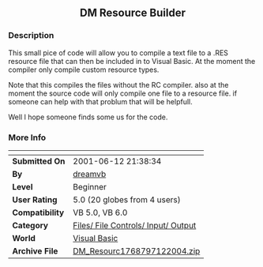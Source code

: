 ﻿<div align="center">

## DM Resource Builder


</div>

### Description

This small pice of code will allow you to compile a text file to a .RES resource file that can then be included in to Visual Basic. At the moment the compiler only compile custom resource types.

Note that this compiles the files without the RC compiler. also at the moment the source code will only compile one file to a resource file. if someone can help with that problum that will be helpfull.

Well I hope someone finds some us for the code.
 
### More Info
 


<span>             |<span>
---                |---
**Submitted On**   |2001-06-12 21:38:34
**By**             |[dreamvb](https://github.com/Planet-Source-Code/PSCIndex/blob/master/ByAuthor/dreamvb.md)
**Level**          |Beginner
**User Rating**    |5.0 (20 globes from 4 users)
**Compatibility**  |VB 5\.0, VB 6\.0
**Category**       |[Files/ File Controls/ Input/ Output](https://github.com/Planet-Source-Code/PSCIndex/blob/master/ByCategory/files-file-controls-input-output__1-3.md)
**World**          |[Visual Basic](https://github.com/Planet-Source-Code/PSCIndex/blob/master/ByWorld/visual-basic.md)
**Archive File**   |[DM\_Resourc1768797122004\.zip](https://github.com/Planet-Source-Code/dreamvb-dm-resource-builder__1-54894/archive/master.zip)








